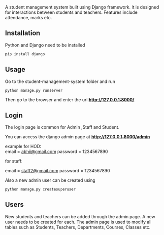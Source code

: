 A student management system built using Django framework. It is designed for interactions between students and teachers. Features include attendance, marks etc.


## Installation

Python and Django need to be installed

```bash
pip install django
```

## Usage

Go to the student-management-system folder and run

```bash
python manage.py runserver
```
Then go to the browser and enter the url **http://127.0.0.1:8000/**


## Login

The login page is common for Admin ,Staff and Student.

You can access the django admin page at **http://127.0.0.1:8000/admin**

example for HOD:  
email = abhii@gmail.com
password = 1234567890

for staff:

email = staff2@gmail.com
password = 1234567890

Also a new admin user can be created using

```bash
python manage.py createsuperuser
```

## Users

New students and teachers can be added through the admin page. A new user needs to be created for each.
The admin page is used to modify all tables such as Students, Teachers, Departments, Courses, Classes etc.
